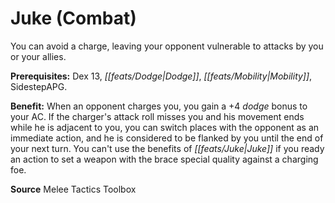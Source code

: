 ﻿---
cssclass: [feats]

---
# Juke (Combat)

You can avoid a charge, leaving your opponent vulnerable to attacks by you or your allies.

**Prerequisites:** Dex 13, _[[feats/Dodge|Dodge]]_, _[[feats/Mobility|Mobility]]_, SidestepAPG.

**Benefit:** When an opponent charges you, you gain a +4 _dodge_ bonus to your AC. If the charger's attack roll misses you and his movement ends while he is adjacent to you, you can switch places with the opponent as an immediate action, and he is considered to be flanked by you until the end of your next turn. You can't use the benefits of _[[feats/Juke|Juke]]_ if you ready an action to set a weapon with the brace special quality against a charging foe.

**Source** Melee Tactics Toolbox